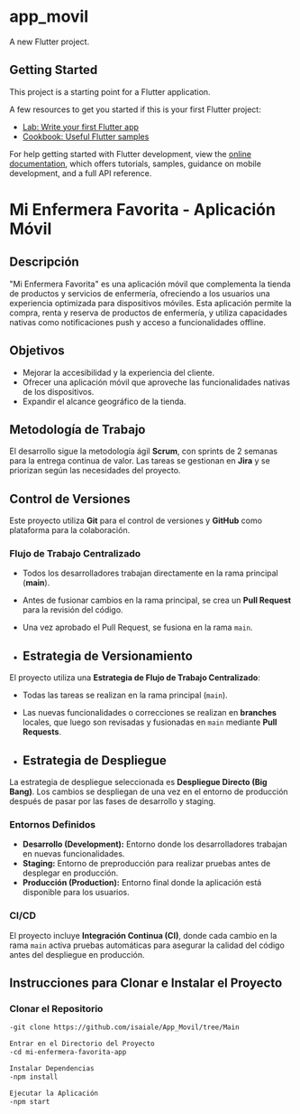 # app_movil

A new Flutter project.

## Getting Started

This project is a starting point for a Flutter application.

A few resources to get you started if this is your first Flutter project:

- [Lab: Write your first Flutter app](https://docs.flutter.dev/get-started/codelab)
- [Cookbook: Useful Flutter samples](https://docs.flutter.dev/cookbook)

For help getting started with Flutter development, view the
[online documentation](https://docs.flutter.dev/), which offers tutorials,
samples, guidance on mobile development, and a full API reference.

# Mi Enfermera Favorita - Aplicación Móvil

## Descripción
"Mi Enfermera Favorita" es una aplicación móvil que complementa la tienda de productos y servicios de enfermería, ofreciendo a los usuarios una experiencia optimizada para dispositivos móviles. Esta aplicación permite la compra, renta y reserva de productos de enfermería, y utiliza capacidades nativas como notificaciones push y acceso a funcionalidades offline.

## Objetivos
- Mejorar la accesibilidad y la experiencia del cliente.
- Ofrecer una aplicación móvil que aproveche las funcionalidades nativas de los dispositivos.
- Expandir el alcance geográfico de la tienda.
  
## Metodología de Trabajo
El desarrollo sigue la metodología ágil **Scrum**, con sprints de 2 semanas para la entrega continua de valor. Las tareas se gestionan en **Jira** y se priorizan según las necesidades del proyecto.

## Control de Versiones
Este proyecto utiliza **Git** para el control de versiones y **GitHub** como plataforma para la colaboración.

### Flujo de Trabajo Centralizado
- Todos los desarrolladores trabajan directamente en la rama principal (**main**).
- Antes de fusionar cambios en la rama principal, se crea un **Pull Request** para la revisión del código.
- Una vez aprobado el Pull Request, se fusiona en la rama `main`.

- ## Estrategia de Versionamiento
El proyecto utiliza una **Estrategia de Flujo de Trabajo Centralizado**:
- Todas las tareas se realizan en la rama principal (`main`).
- Las nuevas funcionalidades o correcciones se realizan en **branches** locales, que luego son revisadas y fusionadas en `main` mediante **Pull Requests**.

- ## Estrategia de Despliegue
La estrategia de despliegue seleccionada es **Despliegue Directo (Big Bang)**. Los cambios se despliegan de una vez en el entorno de producción después de pasar por las fases de desarrollo y staging.

### Entornos Definidos
- **Desarrollo (Development):** Entorno donde los desarrolladores trabajan en nuevas funcionalidades.
- **Staging:** Entorno de preproducción para realizar pruebas antes de desplegar en producción.
- **Producción (Production):** Entorno final donde la aplicación está disponible para los usuarios.

### CI/CD
El proyecto incluye **Integración Continua (CI)**, donde cada cambio en la rama `main` activa pruebas automáticas para asegurar la calidad del código antes del despliegue en producción.

## Instrucciones para Clonar e Instalar el Proyecto

### Clonar el Repositorio
```bash
-git clone https://github.com/isaiale/App_Movil/tree/Main

Entrar en el Directorio del Proyecto
-cd mi-enfermera-favorita-app

Instalar Dependencias
-npm install

Ejecutar la Aplicación
-npm start
